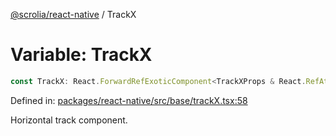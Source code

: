 [@scrolia/react-native](../README.md) / TrackX

# Variable: TrackX

```ts
const TrackX: React.ForwardRefExoticComponent<TrackXProps & React.RefAttributes<View>>;
```

Defined in: [packages/react-native/src/base/trackX.tsx:58](https://github.com/alpheus-day/scrolia/blob/a7062c82222b0dcb500e88f7ca3fff69b13a5fcd/packages/react-native/src/base/trackX.tsx#L58)

Horizontal track component.
